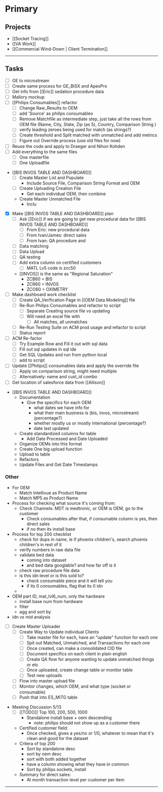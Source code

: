 
# Primary

## Projects
- [[Socket Tracing]]
- [[VA Work]] 
- [[Commercial Wind-Down | Client Termination]]
---

## Tasks
- [ ] GE to microstream
- [ ] Create same process for GE_BISX and ApexPro
- [ ] Get info from [[Eric]] sedation procedure data
- [ ] Mallory mockup 
- [ ] [[Philips Consumables]] refactor
	- [ ] Change Raw_Results to OEM
	- [ ] add 'Source' as philips consumables
	- [ ] Remove Matchfile as intermediate step, just take all the rows from OEM file (Name, City, State, Zip (as 5), Country, Comparison String )
	- [ ] verify leading zeroes being used for match (as strings?)
	- [ ] Create threshold and Split matched with unmatched and add metrics
	- [ ] Figure out Override process (use old files for now)
- [ ] Reuse the code and apply to Draeger and Nihon Kohden
- [ ] Add everything to the same files
	- [ ] One masterfile
	- [ ] One Uploadfile
- [[BIS INVOS TABLE AND DASHBOARD]]
	- [ ] Create Master List and Populate
		- Include Source File, Comparison String Format and OEM
	- [ ] Create Uploading Creation File
		- Get each individual OEM, then combine
	- Create Master Unmatched File
		- Inclu
- [x] Make [[BIS INVOS TABLE AND DASHBOARD]] plan
	- [ ] Ask [[Eric]] if we are going to get new procedural data for [[BIS INVOS TABLE AND DASHBOARD]]
		- [ ] From Eric: new procedural data
		- [ ] From Ivan/James: direct sales
		- [ ] From Ivan: QA procedure and 
	- [ ] Data matching
	- [ ] Data Upload
	- [ ] QA testing
	- [ ] Add extra column on certified customers
		- [ ] MATL Lv5 code is zcc50
	- [[INVOS]] is the same as "Regional Saturation" 
		- ZCB60 = BIS
		- ZCR60 = INVOS
		- ZCO60 = OXIMETRY
- [ ] Make dashboard work checklist
	- [ ] Create QA_Verification Page in [[OEM Data Modeling]] file
	- [ ] Re-Run Philips Consumables and refactor to script
		- [ ] Separate Creating source file vs updating
		- [ ] Will need an excel file with
			- [ ] All matches, all unmatches
	- [ ] Re-Run Testing Suite on ACM prod usage and refactor to script
	- [ ] Status report 
- [ ] ACM Re-factor
	- [ ] Try Example Row and Fill it out with sql data
	- [ ] Fill out sql updates in sql ide
	- [ ] Get SQL Updates and run from python local
	- [ ] add to script
- [ ] Update [[Philips]] consumables data and apply the override file
	- [ ] Apply on comparison string, might need multiple
	- [ ] Alternatively: name and cust_id combo
- [ ] Get location of salesforce data from [[Allison]]
- [[BIS INVOS TABLE AND DASHBOARD]]
	- Documentation
		- Give the specifics for each OEM
			- what dates we have info for
			- what their main business is (bis, invos, microstream) (percentage?)
			- whether mostly us or mostly international (percentage?)
			- date last updated
	- Create standardized columns for table
		- Add Date Processed and Date Uploaded
	- Organize OEMs into this format
	- Create One big upload function
	- Upload to table
	- Refactors
	- Update Files and Get Date Timestamps



### Other
- For OEM
	- Match Intellivue as Product Name
	- Match MP5 as Product Name
- Process for checking what source it's coming from:
	- Check Channels: MDT is medtronic, or OEM is OEM, go to the customer
		- Check consumables after that, if consumable column is yes, then direct sales
		- if no then its install base
- Process for top 200 checklist
	- check for dups in name, ie if phoenix children's, search phoenix children's in rest of it
	- verify numbers in raw data file
	- validate bed data 
		- coming into dataset
		- and bed data googlable? and how far off is it
	- check raw procedure file data
	- is this idn level or is this sold to?
		- check consumable piece and it will tell you
		- if its 0 consumables, flag that its 0 idn
	- 
- OEM part ID, mat_lvl6_num, only the hardware
	- install base num from hardware
	- filter
	- agg and sort by 
- idn vs mid analysis
- [ ] Create Master Uploader
	- [ ] Create Way to Update individual Clients
		- [ ] Take master file for each, have an "update" function for each one
		- [ ] Spit out Matched, Unmatched, and Transactions for each one
		- [ ] Once created, can make a consolidated CID file
		- [ ] Document specifics on each client in plain english
		- [ ] Create QA flow for anyone wanting to update unmatched things or etc
		- [ ] Once uploaded, create change table or monitor table
		- [ ] Test new uploads
	- [ ] Flow into master upload file
	- [ ] Monitor changes, which OEM, and what type (socket or consumable)
	- [ ] Push that into ES_MITG table
- Meeting Discussion 5/13
	- [ ] [[TODO]] Top 100, 200, 500, 1000
		- Standalone install base + oem descending
			- note: philips should not show up as a customer there
	- Certified customer field:
		- Once checked, gives a yes/no or 1/0, whatever to mean that it's clean and good for the dataset
	- Critera of top 200
		- Sort by standalone desc
		- sort by oem desc
		- sort with both added together
		- have a column showing what they have in common
		- Sort by philips sockets, install 
	- Summary for direct sales:
		- At month transaction level per customer per item


---

